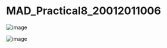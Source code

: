 # MAD_Practical8_20012011006

![image](https://user-images.githubusercontent.com/101279242/196391216-39a69201-e641-42bc-afc6-52d6eafc378c.png)

![image](https://user-images.githubusercontent.com/101279242/196391259-87683bac-b812-4b2a-a7f4-5f634efe8cda.png)
